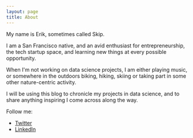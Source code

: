 ```yaml
---
layout: page
title: About
---
```


My name is Erik, sometimes called Skip.  

I am a San Francisco native, and an avid enthusiast for entrepreneurship, the tech startup space, and learning new things at every possible opportunity.  

When I'm not working on data science projects, I am either playing music, or somewhere in the outdoors biking, hiking, skiing or taking part in some other nature-centric activity.  

I will be using this blog to chronicle my projects in data science, and to share anything inspiring I come across along the way. 


Follow me:

* [Twitter](http://twitter.com/essorensen)
* [LinkedIn](http://www.linkedin.com/pub/erik-sorensen/12/ab1/460/)
